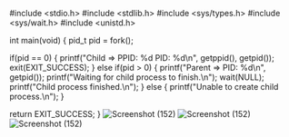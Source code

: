 #include <stdio.h>
#include <stdlib.h>
#include <sys/types.h>
#include <sys/wait.h>
#include <unistd.h>
 
int main(void) {
  pid_t pid = fork();
 
  if(pid == 0) {
    printf("Child => PPID: %d PID: %d\n", getppid(), getpid());
    exit(EXIT_SUCCESS);
  }
  else if(pid > 0) {
    printf("Parent => PID: %d\n", getpid());
    printf("Waiting for child process to finish.\n");
    wait(NULL);
    printf("Child process finished.\n");
  }
  else {
    printf("Unable to create child process.\n");
  }
 
  return EXIT_SUCCESS;
}
![Screenshot (152)](https://user-images.githubusercontent.com/112462605/191056060-1eac98f8-b6f6-4291-89d0-b7e3a57a622f.png)
![Screenshot (152)](https://user-images.githubusercontent.com/112462605/191056139-5fb5e619-e23c-4caf-9435-23a2c5f0e4a4.png)
![Screenshot (152)](https://user-images.githubusercontent.com/112462605/191056242-a8150128-1df8-42c4-ba1f-6856a431027f.png)
